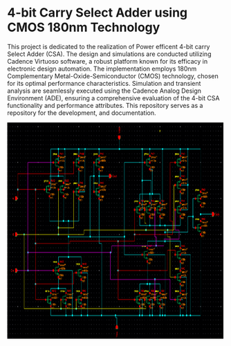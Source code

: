 # 4-bit Carry Select Adder using CMOS 180nm Technology

This project is dedicated to the realization of Power efficent 4-bit carry Select Adder (CSA). The design and simulations are conducted utilizing Cadence Virtuoso software, a robust platform known for its efficacy in electronic design automation. The implementation employs 180nm Complementary Metal-Oxide-Semiconductor (CMOS) technology, chosen for its optimal performance characteristics. Simulation and transient analysis are seamlessly executed using the Cadence Analog Design Environment (ADE), ensuring a comprehensive evaluation of the 4-bit CSA functionality and performance attributes. This repository serves as a repository for the development, and documentation.

<img src="https://github.com/Harsh-patil28/Miniproject/blob/main/28T%20Design/28T.png" width="500" height="500">
